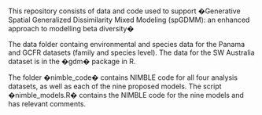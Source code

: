 This repository consists of data and code used to support �Generative Spatial Generalized Dissimilarity Mixed Modeling (spGDMM): an enhanced approach to modelling beta diversity�

The data folder containg environmental and species data for the Panama and GCFR datasets (family and species level). The data for the SW Australia dataset is in the �gdm� package in R.

The folder �nimble_code� contains NIMBLE code for all four analysis datasets, as well as each of the nine proposed models. The script �nimble_models.R� contains the NIMBLE code for the nine models and has relevant comments. 
